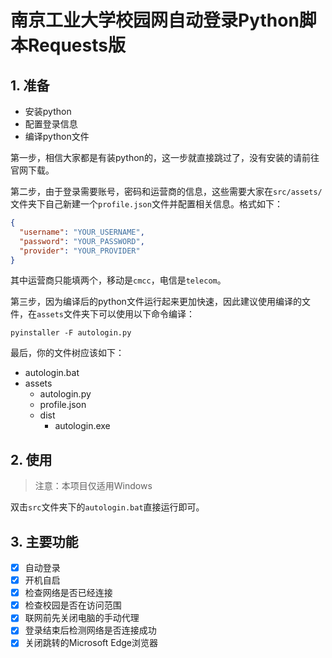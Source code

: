 # 南京工业大学校园网自动登录Python脚本Requests版

## 1. 准备

- 安装python
- 配置登录信息
- 编译python文件

第一步，相信大家都是有装python的，这一步就直接跳过了，没有安装的请前往官网下载。

第二步，由于登录需要账号，密码和运营商的信息，这些需要大家在`src/assets/`文件夹下自己新建一个`profile.json`文件并配置相关信息。格式如下：

```json
{
  "username": "YOUR_USERNAME",
  "password": "YOUR_PASSWORD",
  "provider": "YOUR_PROVIDER"
}
```

其中运营商只能填两个，移动是`cmcc`，电信是`telecom`。

第三步，因为编译后的python文件运行起来更加快速，因此建议使用编译的文件，在`assets`文件夹下可以使用以下命令编译：

```shell
pyinstaller -F autologin.py
```

最后，你的文件树应该如下：

- autologin.bat
- assets
  - autologin.py
  - profile.json
  - dist
    - autologin.exe

## 2. 使用

> 注意：本项目仅适用Windows

双击`src`文件夹下的`autologin.bat`直接运行即可。

## 3. 主要功能

- [x] 自动登录
- [x] 开机自启
- [x] 检查网络是否已经连接
- [x] 检查校园是否在访问范围
- [x] 联网前先关闭电脑的手动代理
- [x] 登录结束后检测网络是否连接成功
- [x] 关闭跳转的Microsoft Edge浏览器
